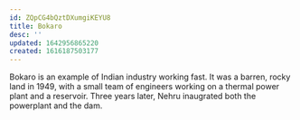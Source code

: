 ```yaml
---
id: ZQpCG4bQztDXumgiKEYU8
title: Bokaro
desc: ''
updated: 1642956865220
created: 1616187503177
---
```

Bokaro is an example of Indian industry working fast. It was a barren, rocky land in 1949, with
a small team of engineers working on a thermal power plant and a reservoir. Three years later, Nehru
inaugrated both the powerplant and the dam.
